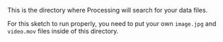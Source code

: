 This is the directory where Processing will search for your data files.

For this sketch to run properly, you need to put your own `image.jpg` and `video.mov` files inside of this directory.